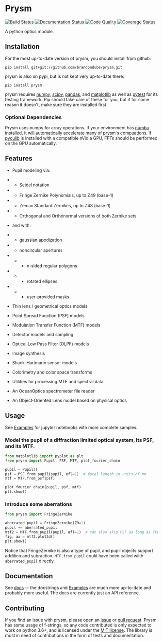 # Prysm

[![Build Status](https://travis-ci.org/brandondube/prysm.svg?branch=master)](https://travis-ci.org/brandondube/prysm)
[![Documentation Status](https://readthedocs.org/projects/prysm/badge/?version=latest)](http://prysm.readthedocs.io/en/latest/?badge=latest)
[![Code Quality](https://scrutinizer-ci.com/g/brandondube/prysm/badges/quality-score.png?b=master)](https://scrutinizer-ci.com/g/brandondube/prysm/?branch=master)
[![Coverage Status](https://coveralls.io/repos/github/brandondube/prysm/badge.svg?branch=master)](https://coveralls.io/github/brandondube/prysm?branch=master)

A python optics module.

## Installation

For the most up-to-date version of prysm, you should install from github:
```
pip install git+git://github.com/brandondube/prysm.git
```
prysm is also on pypi, but is not kept very up-to-date there:
```
pip install prysm
```
prysm requires [numpy](http://www.numpy.org/), [scipy](https://www.scipy.org/), [pandas](https://pandas.pydata.org/), and [matplotlib](https://matplotlib.org/) as well as [pytest](http://pytest.org/) for its testing framework.  Pip should take care of these for you, but if for some reason it doesn't, make sure they are installed first.

### Optional Dependencies

Prysm uses numpy for array operations.  If your environment has [numba](http://numba.pydata.org/) installed, it will automatically accelerate many of prysm's compuations.  If [pyculib](http://pyculib.readthedocs.io/en/latest/) is installed with a compatible nVidia GPU, FFTs should be performed on the GPU automatically.

## Features

* Pupil modeling via:

* * Seidel notation

* * Fringe Zernike Polynomials, up to Z49 (base-1)

* * Zemax Standard Zernikes, up to Z48 (base-1)

* * Orthogonal and Orthonormal versions of both Zernike sets

* and with:

* * gaussian apodization

* * noncircular apertures

* * * n-sided regular polygons

* * * rotated ellipses

* * * user-provided masks

* Thin lens / geometrical optics models

* Point Spread Function (PSF) models

* Modulation Transfer Function (MTF) models

* Detector models and sampling

* Optical Low Pass Filter (OLPF) models

* Image synthesis

* Shack-Hartmann sensor models

* Colorimetry and color space transforms

* Utilities for processing MTF and spectral data

* An OceanOptics spectrometer file reader

* An Object-Oriented Lens model based on physical optics

## Usage

See [Examples](https://github.com/brandondube/prysm/tree/master/Examples) for jupyter notebooks with more complete samples.

### Model the pupil of a diffraction limited optical system, its PSF, and its MTF.
```python
from matplotlib import pyplot as plt
from prysm import Pupil, PSF, MTF, plot_fourier_chain

pupil = Pupil()
psf = PSF.from_pupil(pupil, efl=1)  # focal length in units of mm
mtf = MTF.from_psf(psf)

plot_fourier_chain(pupil, psf, mtf)
plt.show()
```

### Introduce some aberrations

```python
from prysm import FringeZernike

aberrated_pupil = FringeZernike(Z9=1)
pupil += aberrated_pupil
mtf2 = MTF.from_pupil(pupil, efl=1)  # can also skip PSF as long as EFL is given
fig, ax = mtf2.plot2d()
plt.show()
```
Notice that FringeZernike is also a type of pupil, and pupil objects support addition and subraction.  `MTF.from_pupil` could have been called wiith `aberrated_pupil` directly.

## Documentation

See [docs](https://github.com/brandondube/prysm/tree/master/docs) -- the docstrings and [Examples](https://github.com/brandondube/prysm/tree/master/Examples) are much more up-to-date and probably more useful.  The docs are currently just an API reference.

## Contributing

If you find an issue with prysm, please open an [issue](https://github.com/brandondube/prysm/issues) or [pull request](https://github.com/brandondube/prysm/pulls).  Prysm has some usage of f-strings, so any code contributed is only expected to work on python 3.6+, and is licensed under the [MIT license](https://github.com/brandondube/prysm/blob/master/LICENSE.md).  The library is
most in need of contributions in the form of tests and documentation.
